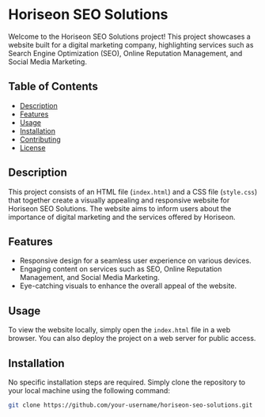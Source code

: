 # Horiseon SEO Solutions

Welcome to the Horiseon SEO Solutions project! This project showcases a website built for a digital marketing company, highlighting services such as Search Engine Optimization (SEO), Online Reputation Management, and Social Media Marketing.

## Table of Contents
- [Description](#description)
- [Features](#features)
- [Usage](#usage)
- [Installation](#installation)
- [Contributing](#contributing)
- [License](#license)

## Description
This project consists of an HTML file (`index.html`) and a CSS file (`style.css`) that together create a visually appealing and responsive website for Horiseon SEO Solutions. The website aims to inform users about the importance of digital marketing and the services offered by Horiseon.

## Features
- Responsive design for a seamless user experience on various devices.
- Engaging content on services such as SEO, Online Reputation Management, and Social Media Marketing.
- Eye-catching visuals to enhance the overall appeal of the website.

## Usage
To view the website locally, simply open the `index.html` file in a web browser. You can also deploy the project on a web server for public access.

## Installation
No specific installation steps are required. Simply clone the repository to your local machine using the following command:

```bash
git clone https://github.com/your-username/horiseon-seo-solutions.git
